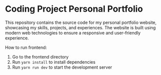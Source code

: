 # Coding Project Personal Portfolio

This repository contains the source code for my personal portfolio website, showcasing my skills, projects, and experiences. The website is built using modern web technologies to ensure a responsive and user-friendly experience.

How to run frontend:

1. Go to the frontend directory
2. Run `yarn install` to install dependencies
3. Run `yarn run dev` to start the development server